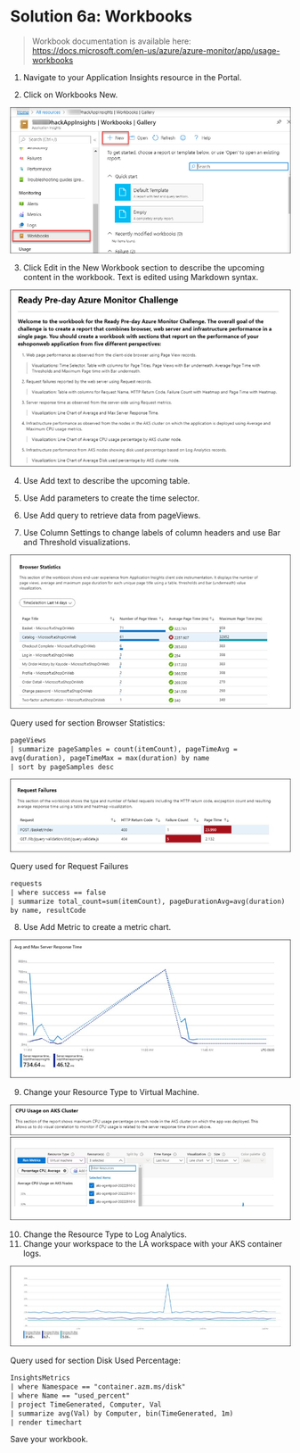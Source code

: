# Solution 6a: Workbooks

> Workbook documentation is available here: https://docs.microsoft.com/en-us/azure/azure-monitor/app/usage-workbooks

1. Navigate to your Application Insights resource in the Portal.

2. Click on Workbooks New.

<img src="images/book.jpg"/>

3. Click Edit in the New Workbook section to describe the upcoming content in the workbook. Text is edited using Markdown syntax.

<img src="images/workbooksa2.jpg"/>

4. Use Add text to describe the upcoming table.

5. Use Add parameters to create the time selector.

6. Use Add query to retrieve data from pageViews.

7. Use Column Settings to change labels of column headers and use Bar and Threshold visualizations.

<img src="images/workbooksa3.jpg"/>

Query used for section Browser Statistics:

```
pageViews
| summarize pageSamples = count(itemCount), pageTimeAvg = avg(duration), pageTimeMax = max(duration) by name
| sort by pageSamples desc
```

<img src="images/workbooksa4.jpg"/>

Query used for Request Failures
```
requests
| where success == false
| summarize total_count=sum(itemCount), pageDurationAvg=avg(duration) by name, resultCode
```

8. Use Add Metric to create a metric chart.

<img src="images/workbooksa5.jpg"/>

9. Change your Resource Type to Virtual Machine.

<img src="images/workbooksa6.jpg"/>

<img src="images/workbooksa7.jpg"/>

10. Change the Resource Type to Log Analytics.
11. Change your workspace to the LA workspace with your AKS container logs.

<img src="images/workbooksa8.jpg"/>

Query used for section Disk Used Percentage:

```
InsightsMetrics
| where Namespace == "container.azm.ms/disk" 
| where Name == "used_percent"
| project TimeGenerated, Computer, Val 
| summarize avg(Val) by Computer, bin(TimeGenerated, 1m)
| render timechart
```
Save your workbook.
